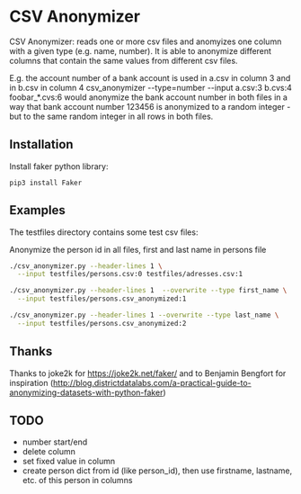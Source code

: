 # CSV Anonymizer

CSV Anonymizer: reads one or more csv files and anomyizes one column with a given type (e.g. name, number).
It is able to anonymize different columns that contain the same values from different csv files.

E.g. the account number of a bank account is used in a.csv in column 3 and in b.csv in column 4
csv_anonymizer --type=number --input a.csv:3 b.cvs:4 foobar_*.cvs:6
would anonymize the bank account number in both files in a way that bank account number 123456 is 
anonymized to a random integer - but to the same random integer in all rows in both files.

## Installation

Install faker python library:

```
pip3 install Faker
```

## Examples

The testfiles directory contains some test csv files:

Anonymize the person id in all files, first and last name in persons file

``` sh
./csv_anonymizer.py --header-lines 1 \
  --input testfiles/persons.csv:0 testfiles/adresses.csv:1 

./csv_anonymizer.py --header-lines 1  --overwrite --type first_name \
  --input testfiles/persons.csv_anonymized:1

./csv_anonymizer.py --header-lines 1 --overwrite --type last_name \
  --input testfiles/persons.csv_anonymized:2
```

## Thanks

Thanks to joke2k for https://joke2k.net/faker/
and to Benjamin Bengfort for inspiration 
(http://blog.districtdatalabs.com/a-practical-guide-to-anonymizing-datasets-with-python-faker)

## TODO

  * number start/end
  * delete column
  * set fixed value in column
  * create person dict from id (like person_id), then use firstname, lastname, etc. of this person in columns
